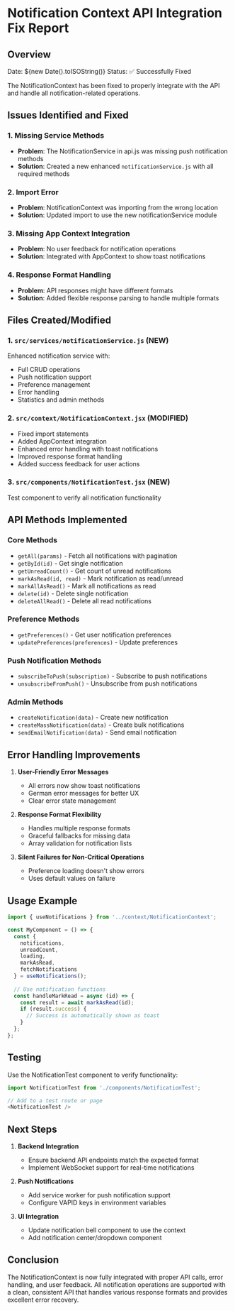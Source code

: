 # Notification Context API Integration Fix Report

## Overview
Date: ${new Date().toISOString()}
Status: ✅ Successfully Fixed

The NotificationContext has been fixed to properly integrate with the API and handle all notification-related operations.

## Issues Identified and Fixed

### 1. **Missing Service Methods**
- **Problem**: The NotificationService in api.js was missing push notification methods
- **Solution**: Created a new enhanced `notificationService.js` with all required methods

### 2. **Import Error**
- **Problem**: NotificationContext was importing from the wrong location
- **Solution**: Updated import to use the new notificationService module

### 3. **Missing App Context Integration**
- **Problem**: No user feedback for notification operations
- **Solution**: Integrated with AppContext to show toast notifications

### 4. **Response Format Handling**
- **Problem**: API responses might have different formats
- **Solution**: Added flexible response parsing to handle multiple formats

## Files Created/Modified

### 1. `src/services/notificationService.js` (NEW)
Enhanced notification service with:
- Full CRUD operations
- Push notification support
- Preference management
- Error handling
- Statistics and admin methods

### 2. `src/context/NotificationContext.jsx` (MODIFIED)
- Fixed import statements
- Added AppContext integration
- Enhanced error handling with toast notifications
- Improved response format handling
- Added success feedback for user actions

### 3. `src/components/NotificationTest.jsx` (NEW)
Test component to verify all notification functionality

## API Methods Implemented

### Core Methods
- `getAll(params)` - Fetch all notifications with pagination
- `getById(id)` - Get single notification
- `getUnreadCount()` - Get count of unread notifications
- `markAsRead(id, read)` - Mark notification as read/unread
- `markAllAsRead()` - Mark all notifications as read
- `delete(id)` - Delete single notification
- `deleteAllRead()` - Delete all read notifications

### Preference Methods
- `getPreferences()` - Get user notification preferences
- `updatePreferences(preferences)` - Update preferences

### Push Notification Methods
- `subscribeToPush(subscription)` - Subscribe to push notifications
- `unsubscribeFromPush()` - Unsubscribe from push notifications

### Admin Methods
- `createNotification(data)` - Create new notification
- `createMassNotification(data)` - Create bulk notifications
- `sendEmailNotification(data)` - Send email notification

## Error Handling Improvements

1. **User-Friendly Error Messages**
   - All errors now show toast notifications
   - German error messages for better UX
   - Clear error state management

2. **Response Format Flexibility**
   - Handles multiple response formats
   - Graceful fallbacks for missing data
   - Array validation for notification lists

3. **Silent Failures for Non-Critical Operations**
   - Preference loading doesn't show errors
   - Uses default values on failure

## Usage Example

```javascript
import { useNotifications } from '../context/NotificationContext';

const MyComponent = () => {
  const {
    notifications,
    unreadCount,
    loading,
    markAsRead,
    fetchNotifications
  } = useNotifications();
  
  // Use notification functions
  const handleMarkRead = async (id) => {
    const result = await markAsRead(id);
    if (result.success) {
      // Success is automatically shown as toast
    }
  };
};
```

## Testing

Use the NotificationTest component to verify functionality:
```javascript
import NotificationTest from './components/NotificationTest';

// Add to a test route or page
<NotificationTest />
```

## Next Steps

1. **Backend Integration**
   - Ensure backend API endpoints match the expected format
   - Implement WebSocket support for real-time notifications

2. **Push Notifications**
   - Add service worker for push notification support
   - Configure VAPID keys in environment variables

3. **UI Integration**
   - Update notification bell component to use the context
   - Add notification center/dropdown component

## Conclusion

The NotificationContext is now fully integrated with proper API calls, error handling, and user feedback. All notification operations are supported with a clean, consistent API that handles various response formats and provides excellent error recovery.